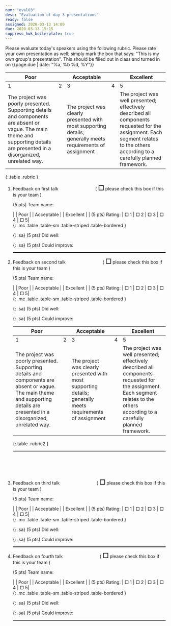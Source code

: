```yaml
---
num: "eval03"
desc: "Evaluation of day 3 presentations"
ready: false
assigned: 2020-03-13 14:00
due: 2020-03-13 15:15
suppress_hwk_boilerplate: true
---
```


<style>
li {margin-bottom: 0.25em; margin-top: 0.25em; border-bottom: 2px solid black }
.mc  b {font-size: 250%; }
.mc td { width: 6em; text-align: center; }
.mc td:first-of-type { border: 0px; width: 16em; text-align: left; }
.sa {margin-bottom: 3.5em; }
.rubric { border: 1px solid black; border-collapse: collapse;  }
.rubric td { border: 1px solid black; text-align: center;
  font-family: Arial Narrow, sans-serif;}


.rubric2 { border: 1px solid black; border-collapse: collapse;
         }

.rubric2 td { border: 1px solid black;
   font-family: Arial Narrow, sans-serif; 
   text-align: center; }

.rubric td:nth-child(odd) { width: 11em; }
.rubric td:nth-child(even) { width: 11em; }
.rubric2 td:nth-child(odd) { width: 11em; }
.rubric2 td:nth-child(even) { width: 1em; }
  
span.my-team  { padding-left: 8em; padding-right: 3em; border: 0px }
span.my-team b {font-size: 150%}
</style>

<div style="display:none;">https://ucsb-cs48.github.io/w19/hwk/eval03/</div>

Please evaluate today's speakers using the following rubric.  Please rate your own presentation as well; simply mark the box that says: "This is my own group's presentation".  This should be filled out in class and turned in on {{page.due | date: "%a, %b %d, %Y"}}

| Poor | | Acceptable | | Excellent |
|-|-|-|-|-|
| 1 | 2 | 3 | 4 | 5 |
|  The project was poorly presented. Supporting details and components are absent or vague. The main theme and supporting details are presented in a disorganized, unrelated way. |   | The project was clearly presented with most supporting details; generally meets requirements of assignment  |   |  The project was well presented; effectively described all components requested for the assignment. Each segment relates to the others according to a carefully planned framework. |
{:.table .rubric  }





<ol>


<li style="margin-bottom:1em;" markdown="1"> Feedback on first talk <span class="my-team">( <b>☐</b> please check this box if this is your team )</span>

(5 pts) Team name: 

|      | Poor | | Acceptable | | Excellent |
| (5 pts) Rating: | <b>☐</b> 1 |   <b>☐</b> 2 |   <b>☐</b> 3  |   <b>☐</b> 4 |   <b>☐</b>  5|  
{: .mc .table .table-sm .table-striped .table-bordered }

{: .sa}
(5 pts) Did well: 

{: .sa}
(5 pts) Could improve: 


</li>


<li style="margin-bottom:1em;" markdown="1"> Feedback on second talk <span class="my-team">( <b>☐</b> please check this box if this is your team )</span>

(5 pts) Team name: 

|      | Poor | | Acceptable | | Excellent |
| (5 pts) Rating: | <b>☐</b> 1 |   <b>☐</b> 2 |   <b>☐</b> 3  |   <b>☐</b> 4 |   <b>☐</b>  5|  
{: .mc .table .table-sm .table-striped .table-bordered }

{: .sa}
(5 pts) Did well: 

{: .sa}
(5 pts) Could improve: 

<div class="pagebreak">
</div>


| Poor | | Acceptable | | Excellent |
|-|-|-|-|-|
| 1 | 2 | 3 | 4 | 5 |
|  The project was poorly presented. Supporting details and components are absent or vague. The main theme and supporting details are presented in a disorganized, unrelated way. |   | The project was clearly presented with most supporting details; generally meets requirements of assignment  |   |  The project was well presented; effectively described all components requested for the assignment. Each segment relates to the others according to a carefully planned framework. |
{:.table .rubric2  }


</li>

<li style="margin-bottom:1em; margin-top:6em;" markdown="1"> Feedback on third talk <span class="my-team">( <b>☐</b> please check this box if this is your team )</span>

(5 pts) Team name: 

|      | Poor | | Acceptable | | Excellent |
| (5 pts) Rating: | <b>☐</b> 1 |   <b>☐</b> 2 |   <b>☐</b> 3  |   <b>☐</b> 4 |   <b>☐</b>  5|  
{: .mc .table .table-sm .table-striped .table-bordered }

{: .sa}
(5 pts) Did well: 

{: .sa}
(5 pts) Could improve: 


</li>

<li style="margin-bottom:1em;" markdown="1"> Feedback on fourth talk <span class="my-team">( <b>☐</b> please check this box if this is your team )</span>

(5 pts) Team name: 

|      | Poor | | Acceptable | | Excellent |
| (5 pts) Rating: | <b>☐</b> 1 |   <b>☐</b> 2 |   <b>☐</b> 3  |   <b>☐</b> 4 |   <b>☐</b>  5|  
{: .mc .table .table-sm .table-striped .table-bordered }

{: .sa}
(5 pts) Did well: 

{: .sa}
(5 pts) Could improve: 


</li>





</ol>

